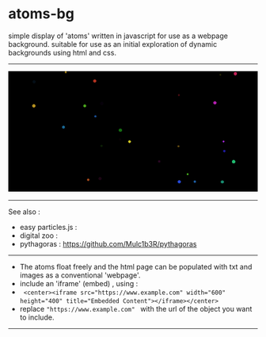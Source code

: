 # atoms-bg

simple display of 'atoms' written in javascript for use as a webpage background.
suitable for use as an initial exploration of dynamic backgrounds using html and css.
**************************************************************************************************
![Alt Text](atoms.png)
**************************************************************************************************
See also :
* easy particles.js :
* digital zoo :
* pythagoras : https://github.com/Mulc1b3R/pythagoras
*************************************************************************************************** 
* The atoms float freely and the html page can be populated with txt and images as a conventional 'webpage'.
* include an 'iframe' (embed) , using :
* ``` <center><iframe src="https://www.example.com" width="600" height="400" title="Embedded Content"></iframe></center>```
* replace ```"https://www.example.com" ``` with the url of the object you want to include.
*****************************************************************************************************
